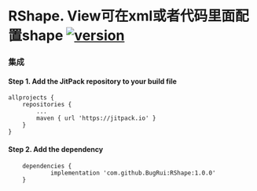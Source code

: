 # RShape. View可在xml或者代码里面配置shape  [![version](https://jitpack.io/v/BugRui/RShape.svg)](https://jitpack.io/#BugRui/RShape/1.0.0)
 
### 集成
#### Step 1. Add the JitPack repository to your build file
```
allprojects {
	repositories {
		...
		maven { url 'https://jitpack.io' }
	}
}
```
#### Step 2. Add the dependency
```
	dependencies {
	        implementation 'com.github.BugRui:RShape:1.0.0'
	}
```





